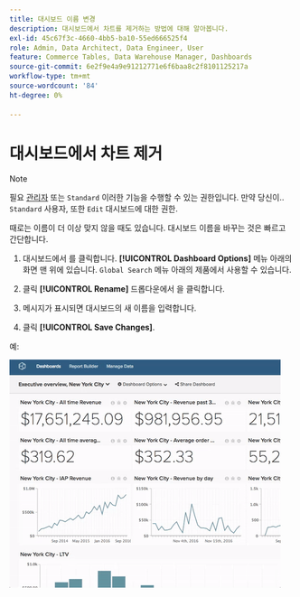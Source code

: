 ```yaml
---
title: 대시보드 이름 변경
description: 대시보드에서 차트를 제거하는 방법에 대해 알아봅니다.
exl-id: 45c67f3c-4660-4bb5-ba10-55ed666525f4
role: Admin, Data Architect, Data Engineer, User
feature: Commerce Tables, Data Warehouse Manager, Dashboards
source-git-commit: 6e2f9e4a9e91212771e6f6baa8c2f8101125217a
workflow-type: tm+mt
source-wordcount: '84'
ht-degree: 0%

---
```


# 대시보드에서 차트 제거

>[!NOTE]
>
>필요 [관리자](../../administrator/user-management/user-management.md) 또는 `Standard` 이러한 기능을 수행할 수 있는 권한입니다. 만약 당신이.. `Standard` 사용자, 또한 `Edit` 대시보드에 대한 권한.

때로는 이름이 더 이상 맞지 않을 때도 있습니다. 대시보드 이름을 바꾸는 것은 빠르고 간단합니다.

1. 대시보드에서 를 클릭합니다. **[!UICONTROL Dashboard Options]** 메뉴 아래의 화면 맨 위에 있습니다. `Global Search` 메뉴 아래의 제품에서 사용할 수 있습니다.

1. 클릭 **[!UICONTROL Rename]** 드롭다운에서 을 클릭합니다.

1. 메시지가 표시되면 대시보드의 새 이름을 입력합니다.

1. 클릭 **[!UICONTROL Save Changes]**.

예:

![대시보드 이름 바꾸기](../../assets/renaming-dboard.gif)
